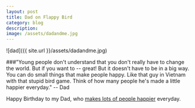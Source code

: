 ```yaml
---
layout: post
title: Dad on Flappy Bird
category: blog
description:  
image: /assets/dadandme.jpg
---
```


![dad]({{ site.url }}/assets/dadandme.jpg)

###"Young people don't understand that you don't really have to change the world.  But if you want to -- great! But it doesn't have to be in a big way.  You can do small things that make people happy.  Like that guy in Vietnam with that stupid bird game. Think of how many people he's made a little happier everyday."
-- Dad

Happy Birthday to my Dad, who <a href="http://www.thestar.com.my/Story/?file=%2F2010%2F9%2F25%2Fcentral%2F7090886&sec=central" target="_blank">makes lots of people happier</a> everyday.


